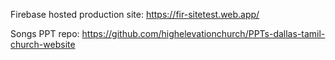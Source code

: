 Firebase hosted production site:
https://fir-sitetest.web.app/


Songs PPT repo:
https://github.com/highelevationchurch/PPTs-dallas-tamil-church-website
